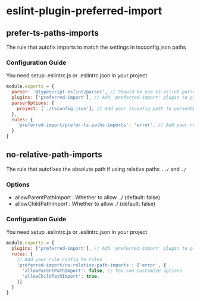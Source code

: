 # eslint-plugin-preferred-import

## prefer-ts-paths-imports
The rule that autofix imports to match the settings in tscconfig.json paths

### Configuration Guide
You need setup .eslintrc.js or .eslintrc.json in your project
```js
module.exports = {
  parser: '@typescript-eslint/parser', // Should be use ts-eslint parser
  plugins: ['preferred-import'], // Add 'preferred-import' plugin to plugins
  parserOptions: {
    project: ['./tsconfig.json'], // Add your tsconfig path to parserOptions.project
  },
  rules: {
    'preferred-import/prefer-ts-paths-imports': 'error', // Add your rule config to rules
  }
}
```

## no-relative-path-imports
The rule that autofixes the absolute path if using relative paths `../` and `./`

### Options
* allowParentPathImport : Whether to allow ../ (default: false)
* allowChildPathImport : Whether to allow ./ (default: false)

### Configuration Guide
You need setup .eslintrc.js or .eslintrc.json in your project
```js
module.exports = {
  plugins: ['preferred-import'], // Add 'preferred-import' plugin to plugins
  rules: {
    // Add your rule config to rules
    'preferred-import/no-relative-path-imports': ['error', {
      'allowParentPathImport': false, // You can customize options
      'allowChildPathImport': true,
    }]
  }
}
```


